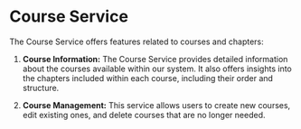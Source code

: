 # Course Service

The Course Service offers features related to courses and chapters:

1. **Course Information:** The Course Service provides detailed information about the courses available within our system. It also offers insights into the chapters included within each course, including their order and structure.

2. **Course Management:** This service allows users to create new courses, edit existing ones, and delete courses that are no longer needed.



